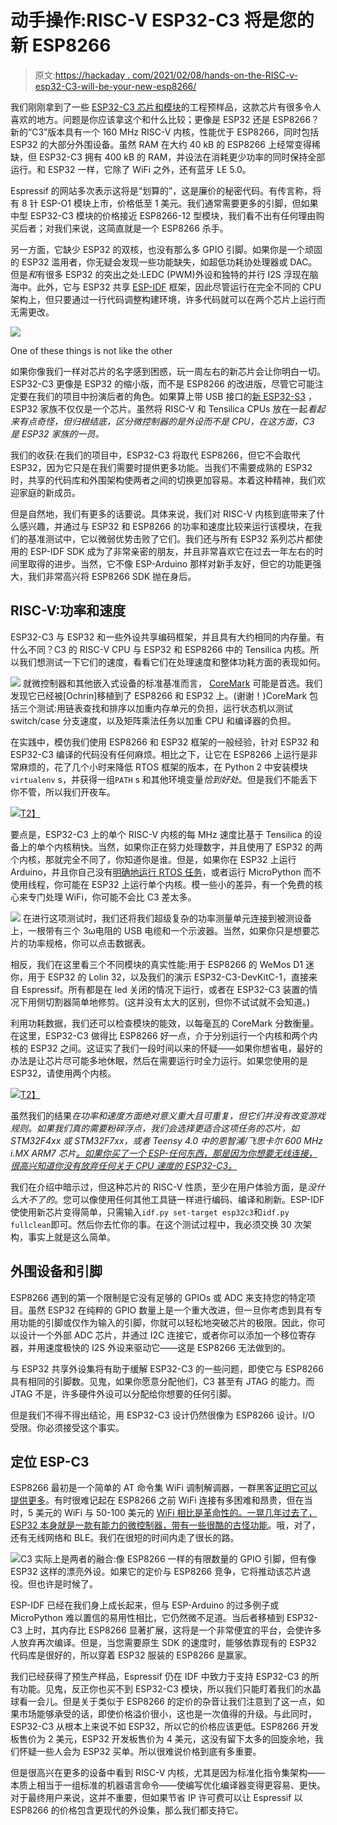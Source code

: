 # 动手操作:RISC-V ESP32-C3 将是您的新 ESP8266

> 原文:[https://hackaday . com/2021/02/08/hands-on-the-RISC-v-esp32-C3-will-be-your-new-esp8266/](https://hackaday.com/2021/02/08/hands-on-the-risc-v-esp32-c3-will-be-your-new-esp8266/)

我们刚刚拿到了一些 [ESP32-C3 芯片和模块](https://www.espressif.com/en/products/socs/esp32-c3)的工程预样品，这款芯片有很多令人喜欢的地方。问题是你应该拿这个和什么比较；更像是 ESP32 还是 ESP8266？新的“C3”版本具有一个 160 MHz RISC-V 内核，性能优于 ESP8266，同时包括 ESP32 的大部分外围设备。虽然 RAM 在大约 40 kB 的 ESP8266 上经常变得稀缺，但 ESP32-C3 拥有 400 kB 的 RAM，并设法在消耗更少功率的同时保持全部运行。和 ESP32 一样，它除了 WiFi 之外，还有蓝牙 LE 5.0。

Espressif 的网站多次表示这将是“划算的”，这是廉价的秘密代码。有传言称，将有 8 针 ESP-O1 模块上市，价格低至 1 美元。我们通常需要更多的引脚，但如果中型 ESP32-C3 模块的价格接近 ESP8266-12 型模块，我们看不出有任何理由购买后者；对我们来说，这简直就是一个 ESP8266 杀手。

另一方面，它缺少 ESP32 的双核，也没有那么多 GPIO 引脚。如果你是一个顽固的 ESP32 滥用者，你无疑会发现一些功能缺失，如超低功耗协处理器或 DAC。但是*和*有很多 ESP32 的突出之处:LEDC (PWM)外设和独特的并行 I2S 浮现在脑海中。此外，它与 ESP32 共享 [ESP-IDF](https://github.com/espressif/esp-idf) 框架，因此尽管运行在完全不同的 CPU 架构上，但只要通过一行代码调整构建环境，许多代码就可以在两个芯片上运行而无需更改。

[![](../Images/d2de595e06d364c2998573b23afc8608.png)](https://hackaday.com/wp-content/uploads/2021/02/DSCF2253_thumbnail.png)

One of these things is not like the other

如果你像我们一样对芯片的名字感到困惑，玩一周左右的新芯片会让你明白一切。ESP32-C3 更像是 ESP32 的缩小版，而不是 ESP8266 的改进版，尽管它可能注定要在我们的项目中扮演后者的角色。如果算上带 USB 接口的[新 ESP32-S3](https://github.com/espressif/esp-idf) ，ESP32 家族不仅仅是一个芯片。虽然将 RISC-V 和 Tensilica CPUs 放在一起*看起来有点奇怪，但归根结底，区分微控制器的是外设而不是 CPU，在这方面，C3 是 ESP32 家族的一员。*

我们的收获:在我们的项目中，ESP32-C3 将取代 ESP8266，但它不会取代 ESP32，因为它只是在我们需要时提供更多功能。当我们不需要成熟的 ESP32 时，共享的代码库和外围架构使两者之间的切换更加容易。本着这种精神，我们欢迎家庭的新成员。

但是自然地，我们有更多的话要说。具体来说，我们对 RISC-V 内核到底带来了什么感兴趣，并通过与 ESP32 和 ESP8266 的功率和速度比较来运行该模块，在我们的基准测试中，它以微弱优势击败了它们。我们还与所有 ESP32 系列芯片都使用的 ESP-IDF SDK 成为了非常亲密的朋友，并且非常喜欢它在过去一年左右的时间里取得的进步。当然，它不像 ESP-Arduino 那样对新手友好，但它的功能更强大，我们非常高兴将 ESP8266 SDK 抛在身后。

## RISC-V:功率和速度

ESP32-C3 与 ESP32 和一些外设共享编码框架，并且具有大约相同的内存量。有什么不同？C3 的 RISC-V CPU 与 ESP32 和 ESP8266 中的 Tensilica 内核。所以我们想测试一下它们的速度，看看它们在处理速度和整体功耗方面的表现如何。

[![](../Images/049a59a1c51a678bcc6b4efb4ed8a29d.png)](https://hackaday.com/wp-content/uploads/2021/02/DSCF2244_thumbnail.png) 就微控制器和其他嵌入式设备的标准基准而言， [CoreMark](https://www.eembc.org/coremark/) 可能是首选。我们发现它已经被[Ochrin]移植到了 ESP8266 和 ESP32 上。(谢谢！)CoreMark 包括三个测试:用链表查找和排序以加重内存单元的负担，运行状态机以测试 switch/case 分支速度，以及矩阵乘法任务以加重 CPU 和编译器的负担。

在实践中，模仿我们使用 ESP8266 和 ESP32 框架的一般经验，针对 ESP32 和 ESP32-C3 编译的代码没有任何麻烦。相比之下，让它在 ESP8266 上运行是非常麻烦的，花了几个小时来降低 RTOS 框架的版本，在 Python 2 中安装模块`virtualenv` s，并获得一组`PATH` s 和其他环境变量*恰到好处*。但是我们不能丢下你不管，所以我们开夜车。

[![](../Images/4d6b51794c48cf778623150903b1aa8a.png)T2】](https://hackaday.com/wp-content/uploads/2021/02/coremark-1_reformatted.png)

要点是，ESP32-C3 上的单个 RISC-V 内核的每 MHz 速度比基于 Tensilica 的设备上的单个内核稍快。当然，如果你正在努力处理数字，并且使用了 ESP32 的两个内核，那就完全不同了，你知道你是谁。但是，如果你在 ESP32 上运行 Arduino，并且你自己没有[明确地运行 RTOS 任务](https://randomnerdtutorials.com/esp32-dual-core-arduino-ide/)，或者运行 MicroPython 而不使用线程，你可能在 ESP32 上运行单个内核。模一些小的差异，有一个免费的核心来专门处理 WiFi，你可能不会比 C3 差太多。

[![](../Images/ef84aebeed4a75241cd442181839eb76.png)](https://hackaday.com/wp-content/uploads/2021/02/DSCF2263_thumbnail.png) 在进行这项测试时，我们还将我们超级复杂的功率测量单元连接到被测设备上，一根带有三个 3ω电阻的 USB 电缆和一个示波器。当然，如果你只是想要芯片的功率规格，你可以点击数据表。

相反，我们在这里看三个不同模块的真实性能:用于 ESP8266 的 WeMos D1 迷你，用于 ESP32 的 Lolin 32，以及我们的演示 ESP32-C3-DevKitC-1，直接来自 Espressif。所有都是在 led 关闭的情况下运行，或者在 ESP32-C3 装置的情况下用侧切割器简单地修剪。(这并没有太大的区别，但你不试试就不会知道。)

利用功耗数据，我们还可以检查模块的能效，以每毫瓦的 CoreMark 分数衡量。在这里，ESP32-C3 做得比 ESP8266 好一点，介于分别运行一个内核和两个内核的 ESP32 之间。这证实了我们一段时间以来的怀疑——如果你想省电，最好的办法是让芯片尽可能多地休眠，然后在需要运行时全力运行。如果您使用的是 ESP32，请使用两个内核。

[![](../Images/27b52e27ef06bb457e2bcfdcbd54a3cf.png)T2】](https://hackaday.com/wp-content/uploads/2021/02/coremark_efficiency-1_reformatted.png)

虽然我们的结果*在功率和速度方面绝对意义重大且可重复，但它们并没有改变游戏规则。如果我们真的需要粉碎浮点，我们会选择更适合这项任务的芯片，如 STM32F4xx 或 STM32F7xx，或者 Teensy 4.0 中的恩智浦/飞思卡尔 600 MHz i.MX ARM7 芯片[。如果你买了一个 ESP-任何东西，那是因为你想要无线连接，很高兴知道你没有放弃任何关于 CPU 速度的 ESP32-C3。](https://hackaday.com/2019/08/07/new-teensy-4-0-blows-away-benchmarks-implements-self-recovery-returns-to-smaller-form/)*

我们在介绍中暗示过，但这种芯片的 RISC-V 性质，至少在用户体验方面，是*没什么大不了的*。您可以像使用任何其他工具链一样进行编码、编译和刷新。ESP-IDF 使使用新芯片变得简单，只需输入`idf.py set-target esp32c3`和`idf.py fullclean`即可。然后你去忙你的事。在这个测试过程中，我必须交换 30 次架构，事实上就是这么简单。

## 外围设备和引脚

ESP8266 遇到的第一个限制是它没有足够的 GPIOs 或 ADC 来支持您的特定项目。虽然 ESP32 在纯粹的 GPIO 数量上是一个重大改进，但一旦你考虑到具有专用功能的引脚或仅作为输入的引脚，你就可以轻松地突破芯片的极限。因此，你可以设计一个外部 ADC 芯片，并通过 I2C 连接它，或者你可以添加一个移位寄存器，并用速度极快的 I2S 外设来驱动它——这是 ESP8266 无法做到的。

与 ESP32 共享外设集将有助于缓解 ESP32-C3 的一些问题，即使它与 ESP8266 具有相同的引脚数。见鬼，如果你愿意分配他们，C3 甚至有 JTAG 的能力。而 JTAG 不是，许多硬件外设可以分配给你想要的任何引脚。

但是我们不得不得出结论，用 ESP32-C3 设计仍然很像为 ESP8266 设计。I/O 受限。你必须接受这个事实。

## 定位 ESP-C3

ESP8266 最初是一个简单的 AT 命令集 WiFi 调制解调器，一群黑客[证明它可以提供更多](https://hackaday.com/2014/11/23/using-the-esp8266-as-a-web-enabled-sensor/)。有时很难记起在 ESP8266 之前 WiFi 连接有多困难和昂贵，但在当时，5 美元的 WiFi 与 50-100 美元的 [WiFi 相比是革命性的。一晃几年过去了，ESP32 本身就是一款有能力的微控制器，带有](https://en.wikipedia.org/wiki/Linksys_WRT54G_series)[一些很酷的古怪功能](https://hackaday.com/2016/09/15/esp32-hands-on-awesome-promise/)。哦，对了，还有无线网络和 BLE。我们在很短的时间内走了很长的路。

[![](../Images/6bf1c4b575308ba313c0401efecf7cb7.png)](https://hackaday.com/wp-content/uploads/2021/02/DSCF2233_thumbnail.png)C3 实际上是两者的融合:像 ESP8266 一样的有限数量的 GPIO 引脚，但有像 ESP32 这样的漂亮外设。如果它的定价与 ESP8266 竞争，它将推动该芯片退役。但也许是时候了。

ESP-IDF 已经在我们身上成长起来，但与 ESP-Arduino 的过多例子或 MicroPython 难以置信的易用性相比，它仍然微不足道。当后者移植到 ESP32-C3 上时，其内存比 ESP8266 显著扩展，这将是一个非常便宜的平台，会使许多人放弃再次编译。但是，当您需要原生 SDK 的速度时，能够依靠现有的 ESP32 代码库是很好的，所以穿着 ESP32 服装的 ESP8266 是赢家。

我们已经获得了预生产样品，Espressif 仍在 IDF 中致力于支持 ESP32-C3 的所有功能。见鬼，反正你也买不到 ESP32-C3 模块，所以我们只能盯着我们的水晶球看一会儿。但是关于类似于 ESP8266 的定价的杂音让我们注意到了这一点，如果市场能够承受的话，即使价格溢价很小，这也是一次值得的升级。与此同时，ESP32-C3 从根本上来说不如 ESP32，所以它的价格应该更低。ESP8266 开发板售价为 2 美元，ESP32 开发板售价为 4 美元，这没有留下太多的回旋余地，我们怀疑一些人会为 ESP32 买单。所以很难说价格到底有多重要。

但是很高兴在更多的设备中看到 RISC-V 内核，尤其是因为标准化指令集架构——本质上相当于一组标准的机器语言命令——使编写优化编译器变得更容易、更快。对于最终用户来说，这并不重要，但如果节省 IP 许可费可以让 Espressif 以 ESP8266 的价格包含更现代的外设集，那么我们都支持它。
